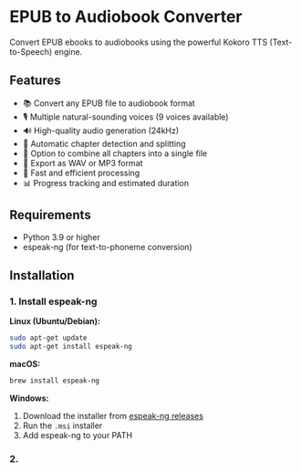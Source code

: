 # EPUB to Audiobook Converter

Convert EPUB ebooks to audiobooks using the powerful Kokoro TTS (Text-to-Speech) engine.

## Features

- 📚 Convert any EPUB file to audiobook format
- 🎙️ Multiple natural-sounding voices (9 voices available)
- 🔊 High-quality audio generation (24kHz)
- 📑 Automatic chapter detection and splitting
- 🎵 Option to combine all chapters into a single file
- 💾 Export as WAV or MP3 format
- 🚀 Fast and efficient processing
- 📊 Progress tracking and estimated duration

## Requirements

- Python 3.9 or higher
- espeak-ng (for text-to-phoneme conversion)

## Installation

### 1. Install espeak-ng

**Linux (Ubuntu/Debian):**
```bash
sudo apt-get update
sudo apt-get install espeak-ng
```

**macOS:**
```bash
brew install espeak-ng
```

**Windows:**
1. Download the installer from [espeak-ng releases](https://github.com/espeak-ng/espeak-ng/releases)
2. Run the `.msi` installer
3. Add espeak-ng to your PATH

### 2.
